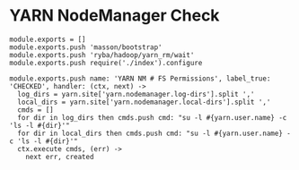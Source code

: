 
# YARN NodeManager Check

    module.exports = []
    module.exports.push 'masson/bootstrap'
    module.exports.push 'ryba/hadoop/yarn_rm/wait'
    module.exports.push require('./index').configure

    module.exports.push name: 'YARN NM # FS Permissions', label_true: 'CHECKED', handler: (ctx, next) ->
      log_dirs = yarn.site['yarn.nodemanager.log-dirs'].split ','
      local_dirs = yarn.site['yarn.nodemanager.local-dirs'].split ','
      cmds = []
      for dir in log_dirs then cmds.push cmd: "su -l #{yarn.user.name} -c 'ls -l #{dir}'"
      for dir in local_dirs then cmds.push cmd: "su -l #{yarn.user.name} -c 'ls -l #{dir}'"
      ctx.execute cmds, (err) ->
        next err, created
